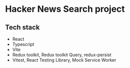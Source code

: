 # Hacker News Search project

## Tech stack

- React
- Typescript
- Vite
- Redux toolkit, Redux toolkit Query, redux-persist
- Vitest, React Testing Library, Mock Service Worker

